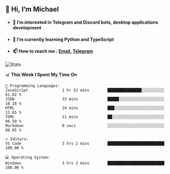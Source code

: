 ## 👋 Hi, I’m Michael
- #### 👀 I’m interested in Telegram and Discord bots, desktop applications development
- #### 🌱 I’m currently learning Python and TypeScript
- #### 📫 How to reach me : [Email](mailto:misha@kurapov.ru), [Telegram](https://t.me/mkurapov)

![Stats](https://github-readme-stats.vercel.app/api?username=krpff&show_icons=true&theme=github_dark&hide_border=true&hide=issues&count_private=true&layout=compact)


<!--START_SECTION:waka-->
📊 **This Week I Spent My Time On** 

```text
💬 Programming Languages: 
JavaScript               1 hr 52 mins        ███████████████░░░░░░░░░░   61.62 % 
JSON                     33 mins             █████░░░░░░░░░░░░░░░░░░░░   18.18 % 
HTML                     24 mins             ███░░░░░░░░░░░░░░░░░░░░░░   13.65 % 
TOML                     11 mins             ██░░░░░░░░░░░░░░░░░░░░░░░   06.50 % 
Markdown                 0 secs              ░░░░░░░░░░░░░░░░░░░░░░░░░   00.05 % 

🔥 Editors: 
VS Code                  3 hrs 2 mins        █████████████████████████   100.00 % 

💻 Operating System: 
Windows                  3 hrs 2 mins        █████████████████████████   100.00 % 
```


<!--END_SECTION:waka-->

